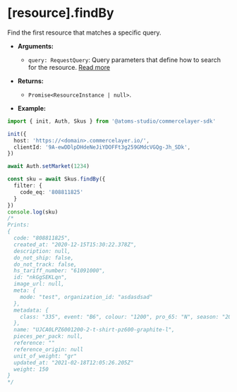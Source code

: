 # [resource].findBy

Find the first resource that matches a specific query.

- **Arguments:**

  - `query: RequestQuery`: Query parameters that define how to search for the resource. [Read more](/api/request-query)

- **Returns:**

  - `Promise<ResourceInstance | null>`.

- **Example:**

```ts
import { init, Auth, Skus } from '@atoms-studio/commercelayer-sdk'

init({
  host: 'https://<domain>.commercelayer.io/',
  clientId: '9A-ewDDlpDHdeNeJiYDOFFt3g259GMdcVGQg-Jh_SDk', 
})

await Auth.setMarket(1234)

const sku = await Skus.findBy({
  filter: {
    code_eq: '808811825'
  }
})
console.log(sku)
/*
Prints:
{
  code: "808811825",
  created_at: "2020-12-15T15:30:22.378Z",
  description: null,
  do_not_ship: false,
  do_not_track: false,
  hs_tariff_number: "61091000",
  id: "nkGgSEKLqn",
  image_url: null,
  meta: {
    mode: "test", organization_id: "asdasdsad"
  },
  metadata: {
    class: "335", event: "B6", colour: "1200", pro_65: "N", season: "20193",
  },
  name: "UJCA0LPZ6001200-2-t-shirt-pz600-graphite-l",
  pieces_per_pack: null,
  reference: ""
  reference_origin: null
  unit_of_weight: "gr"
  updated_at: "2021-02-18T12:05:26.205Z"
  weight: 150
}
*/
```
